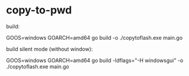 # copy-to-pwd
build:

GOOS=windows GOARCH=amd64 go build -o ./copytoflash.exe main.go

build silent mode (without window):

GOOS=windows GOARCH=amd64 go build -ldflags="-H windowsgui" -o ./copytoflash.exe main.go

